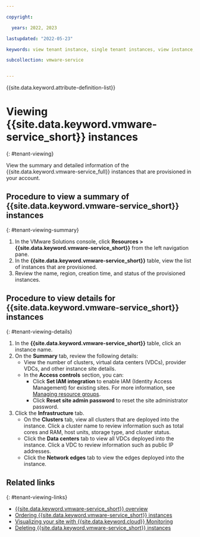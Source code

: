 ```yaml
---

copyright:

  years: 2022, 2023

lastupdated: "2022-05-23"

keywords: view tenant instance, single tenant instances, view instance, single tenant view

subcollection: vmware-service


---
```


{{site.data.keyword.attribute-definition-list}}

# Viewing {{site.data.keyword.vmware-service_short}} instances
{: #tenant-viewing}

View the summary and detailed information of the {{site.data.keyword.vmware-service_full}} instances that are provisioned in your account.

## Procedure to view a summary of {{site.data.keyword.vmware-service_short}} instances
{: #tenant-viewing-summary}

1. In the VMware Solutions console, click **Resources > {{site.data.keyword.vmware-service_short}}** from the left navigation pane.
2. In the **{{site.data.keyword.vmware-service_short}}** table, view the list of instances that are provisioned.
3. Review the name, region, creation time, and status of the provisioned instances.

## Procedure to view details for {{site.data.keyword.vmware-service_short}} instances
{: #tenant-viewing-details}

1. In the **{{site.data.keyword.vmware-service_short}}** table, click an instance name.
2. On the **Summary** tab, review the following details:
   * View the number of clusters, virtual data centers (VDCs), provider VDCs, and other instance site details.
   * In the **Access controls** section, you can:
     * Click **Set IAM integration** to enable IAM (Identity Access Management) for existing sites. For more information, see [Managing resource groups](/docs/account?topic=account-rgs).
     * Click **Reset site admin password** to reset the site administrator password.
4. Click the **Infrastructure** tab.
   * On the **Clusters** tab, view all clusters that are deployed into the instance. Click a cluster name to review information such as total cores and RAM, host units, storage type, and cluster status.
   * Click the **Data centers** tab to view all VDCs deployed into the instance. Click a VDC to review information such as public IP addresses.
   * Click the **Network edges** tab to view the edges deployed into the instance.

## Related links
{: #tenant-viewing-links}

* [{{site.data.keyword.vmware-service_short}} overview](/docs/vmware-service?topic=vmware-service-vmware-aas-overview)
* [Ordering {{site.data.keyword.vmware-service_short}} instances](/docs/vmware-service?topic=vmware-service-tenant-ordering)
* [Visualizing your site with {{site.data.keyword.cloud}} Monitoring](/docs/vmware-service?topic=vmware-service-single-tenant-monitoring)
* [Deleting {{site.data.keyword.vmware-service_short}} instances](/docs/vmware-service?topic=vmware-service-tenant-deleting)
